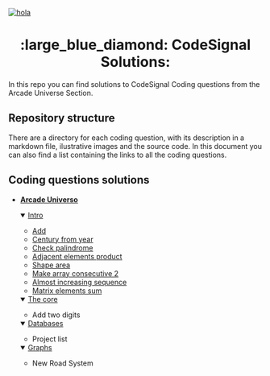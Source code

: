 [![hola](https://app.codesignal.com/img/logos/logo_white.svg)](https://app.codesignal.com/login) 
<p></p>
<span align="center"> <h1> :large_blue_diamond: CodeSignal Solutions: </h1> </span>

In this repo you can find solutions to CodeSignal Coding questions from the Arcade Universe Section.

## Repository structure
There are a directory for each coding question, with its description in a markdown file, ilustrative images and the source code.
In this document you can also find a list containing the links to all the coding questions.

## Coding questions solutions

- [**Arcade Universo**](https://app.codesignal.com/arcade)
    <details open>
           <summary> <a href="https://app.codesignal.com/arcade/intro">Intro</a></summary>

     - [Add](Add/Add.md)
     - [Century from year](Century_From_Year/Century_From_Year.md)
     - [Check palindrome](Check_Palindrome/Check_Palindrome.md)
     - [Adjacent elements product](AdjacentElementsProduct/Adjacent_Elements_Product.md)
     - [Shape area]()
     - [Make array consecutive 2]()
     - [Almost increasing sequence]()
     - [Matrix elements sum]()
 
     </details>
    <details open>
           <summary> <a href="hola.com">The core</a></summary>
         
     - Add two digits
      
     </details>
    <details open>
           <summary> <a href="hola.com">Databases</a></summary>
         
     - Project list
      
     </details>
    <details open>
           <summary> <a href="hola.com">Graphs</a></summary>
         
     - New Road System
      
     </details>


